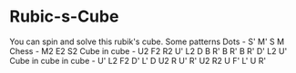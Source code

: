 # Rubic-s-Cube
You can spin and solve this rubik's cube.
Some patterns
Dots - S' M' S M
Chess - M2 E2 S2
Cube in cube - U2 F2 R2 U' L2 D B R' B R' B R' D' L2 U'
Cube in cube in cube - U' L2 F2 D' L' D U2 R U' R' U2 R2 U F' L' U R'
